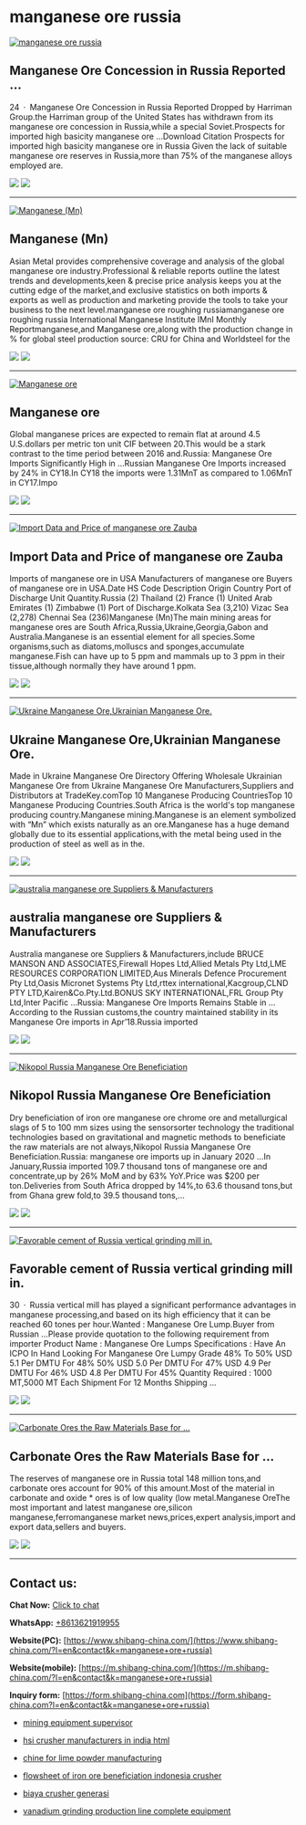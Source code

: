 # manganese ore russia

<a href="https://swt.shibang-china.com/?l=en&img&k=manganese+ore+russia" target="_blank">![manganese ore russia](http://static.shibang-china.com/all-800x300/1458.jpg)</a>

## Manganese Ore Concession in Russia Reported …
24&ensp;&#0183;&ensp;Manganese Ore Concession in Russia Reported Dropped by Harriman Group.the Harriman group of the United States has withdrawn from its manganese ore concession in Russia,while a special Soviet.Prospects for imported high basicity manganese ore …Download Citation Prospects for imported high basicity manganese ore in Russia Given the lack of suitable manganese ore reserves in Russia,more than 75% of the manganese alloys employed are.


<a href="https://whatsapp.shibangsoft.com/WhatsApp.php" target="_blank" title="WhatsApp">![](http://static.shibang-china.com/icon/whatsapp.png)</a> <a href="https://swt.shibang-china.com/?l=en&icon&k=manganese+ore+russia" target="_blank">![](http://static.shibang-china.com/icon/chat-en.png)</a>

---

<a href="https://swt.shibang-china.com/?l=en&img&k=manganese+ore+russia" target="_blank">![Manganese (Mn)](http://static.shibang-china.com/all-800x300/675.jpg)</a>

## Manganese (Mn)
Asian Metal provides comprehensive coverage and analysis of the global manganese ore industry.Professional &amp; reliable reports outline the latest trends and developments,keen &amp; precise price analysis keeps you at the cutting edge of the market,and exclusive statistics on both imports &amp; exports as well as production and marketing provide the tools to take your business to the next level.manganese ore roughing russiamanganese ore roughing russia International Manganese Institute IMnI Monthly Reportmanganese,and Manganese ore,along with the production change in % for global steel production source: CRU for China and Worldsteel for the


<a href="https://whatsapp.shibangsoft.com/WhatsApp.php" target="_blank" title="WhatsApp">![](http://static.shibang-china.com/icon/whatsapp.png)</a> <a href="https://swt.shibang-china.com/?l=en&icon&k=manganese+ore+russia" target="_blank">![](http://static.shibang-china.com/icon/chat-en.png)</a>

---

<a href="https://swt.shibang-china.com/?l=en&img&k=manganese+ore+russia" target="_blank">![Manganese ore](http://static.shibang-china.com/all-800x300/673.jpg)</a>

## Manganese ore
Global manganese prices are expected to remain flat at around 4.5 U.S.dollars per metric ton unit CIF between 20.This would be a stark contrast to the time period between 2016 and.Russia: Manganese Ore Imports Significantly High in …Russian Manganese Ore Imports increased by 24% in CY18.In CY18 the imports were 1.31MnT as compared to 1.06MnT in CY17.Impo


<a href="https://whatsapp.shibangsoft.com/WhatsApp.php" target="_blank" title="WhatsApp">![](http://static.shibang-china.com/icon/whatsapp.png)</a> <a href="https://swt.shibang-china.com/?l=en&icon&k=manganese+ore+russia" target="_blank">![](http://static.shibang-china.com/icon/chat-en.png)</a>

---

<a href="https://swt.shibang-china.com/?l=en&img&k=manganese+ore+russia" target="_blank">![Import Data and Price of manganese ore Zauba](http://static.shibang-china.com/all-800x300/866.jpg)</a>

## Import Data and Price of manganese ore Zauba
Imports of manganese ore in USA Manufacturers of manganese ore Buyers of manganese ore in USA.Date HS Code Description Origin Country Port of Discharge Unit Quantity.Russia (2) Thailand (2) France (1) United Arab Emirates (1) Zimbabwe (1) Port of Discharge.Kolkata Sea (3,210) Vizac Sea (2,278) Chennai Sea (236)Manganese (Mn)The main mining areas for manganese ores are South Africa,Russia,Ukraine,Georgia,Gabon and Australia.Manganese is an essential element for all species.Some organisms,such as diatoms,molluscs and sponges,accumulate manganese.Fish can have up to 5 ppm and mammals up to 3 ppm in their tissue,although normally they have around 1 ppm.


<a href="https://whatsapp.shibangsoft.com/WhatsApp.php" target="_blank" title="WhatsApp">![](http://static.shibang-china.com/icon/whatsapp.png)</a> <a href="https://swt.shibang-china.com/?l=en&icon&k=manganese+ore+russia" target="_blank">![](http://static.shibang-china.com/icon/chat-en.png)</a>

---

<a href="https://swt.shibang-china.com/?l=en&img&k=manganese+ore+russia" target="_blank">![Ukraine Manganese Ore,Ukrainian Manganese Ore.](http://static.shibang-china.com/all-800x300/852.jpg)</a>

## Ukraine Manganese Ore,Ukrainian Manganese Ore.
Made in Ukraine Manganese Ore Directory Offering Wholesale Ukrainian Manganese Ore from Ukraine Manganese Ore Manufacturers,Suppliers and Distributors at TradeKey.comTop 10 Manganese Producing CountriesTop 10 Manganese Producing Countries.South Africa is the world's top manganese producing country.Manganese mining.Manganese is an element symbolized with “Mn” which exists naturally as an ore.Manganese has a huge demand globally due to its essential applications,with the metal being used in the production of steel as well as in the.


<a href="https://whatsapp.shibangsoft.com/WhatsApp.php" target="_blank" title="WhatsApp">![](http://static.shibang-china.com/icon/whatsapp.png)</a> <a href="https://swt.shibang-china.com/?l=en&icon&k=manganese+ore+russia" target="_blank">![](http://static.shibang-china.com/icon/chat-en.png)</a>

---

<a href="https://swt.shibang-china.com/?l=en&img&k=manganese+ore+russia" target="_blank">![australia manganese ore Suppliers &amp; Manufacturers](http://static.shibang-china.com/all-800x300/308.jpg)</a>

## australia manganese ore Suppliers &amp; Manufacturers
Australia manganese ore Suppliers &amp; Manufacturers,include BRUCE MANSON AND ASSOCIATES,Firewall Hopes Ltd,Allied Metals Pty Ltd,LME RESOURCES CORPORATION LIMITED,Aus Minerals Defence Procurement Pty Ltd,Oasis Micronet Systems Pty Ltd,rttex international,Kacgroup,CLND PTY LTD,Kairen&amp;Co.Pty.Ltd.BONUS SKY INTERNATIONAL,FRL Group Pty Ltd,Inter Pacific …Russia: Manganese Ore Imports Remains Stable in …According to the Russian customs,the country maintained stability in its Manganese Ore imports in Apr’18.Russia imported


<a href="https://whatsapp.shibangsoft.com/WhatsApp.php" target="_blank" title="WhatsApp">![](http://static.shibang-china.com/icon/whatsapp.png)</a> <a href="https://swt.shibang-china.com/?l=en&icon&k=manganese+ore+russia" target="_blank">![](http://static.shibang-china.com/icon/chat-en.png)</a>

---

<a href="https://swt.shibang-china.com/?l=en&img&k=manganese+ore+russia" target="_blank">![Nikopol Russia Manganese Ore Beneficiation](http://static.shibang-china.com/all-800x300/1142.jpg)</a>

## Nikopol Russia Manganese Ore Beneficiation
Dry beneficiation of iron ore manganese ore chrome ore and metallurgical slags of 5 to 100 mm sizes using the sensorsorter technology the traditional technologies based on gravitational and magnetic methods to beneficiate the raw materials are not always,Nikopol Russia Manganese Ore Beneficiation.Russia: manganese ore imports up in January 2020 …In January,Russia imported 109.7 thousand tons of manganese ore and concentrate,up by 26% MoM and by 63% YoY.Price was $200 per ton.Deliveries from South Africa dropped by 14%,to 63.6 thousand tons,but from Ghana grew fold,to 39.5 thousand tons,…


<a href="https://whatsapp.shibangsoft.com/WhatsApp.php" target="_blank" title="WhatsApp">![](http://static.shibang-china.com/icon/whatsapp.png)</a> <a href="https://swt.shibang-china.com/?l=en&icon&k=manganese+ore+russia" target="_blank">![](http://static.shibang-china.com/icon/chat-en.png)</a>

---

<a href="https://swt.shibang-china.com/?l=en&img&k=manganese+ore+russia" target="_blank">![Favorable cement of Russia vertical grinding mill in.](http://static.shibang-china.com/all-800x300/1435.jpg)</a>

## Favorable cement of Russia vertical grinding mill in.
30&ensp;&#0183;&ensp;Russia vertical mill has played a significant performance advantages in manganese processing,and based on its high efficiency that it can be reached 60 tones per hour.Wanted : Manganese Ore Lump.Buyer from Russian …Please provide quotation to the following requirement from importer Product Name : Manganese Ore Lumps Specifications : Have An ICPO In Hand Looking For Manganese Ore Lumpy Grade 48% To 50% USD 5.1 Per DMTU For 48% 50% USD 5.0 Per DMTU For 47% USD 4.9 Per DMTU For 46% USD 4.8 Per DMTU For 45% Quantity Required : 1000 MT,5000 MT Each Shipment For 12 Months Shipping …


<a href="https://whatsapp.shibangsoft.com/WhatsApp.php" target="_blank" title="WhatsApp">![](http://static.shibang-china.com/icon/whatsapp.png)</a> <a href="https://swt.shibang-china.com/?l=en&icon&k=manganese+ore+russia" target="_blank">![](http://static.shibang-china.com/icon/chat-en.png)</a>

---

<a href="https://swt.shibang-china.com/?l=en&img&k=manganese+ore+russia" target="_blank">![Carbonate Ores the Raw Materials Base for …](http://static.shibang-china.com/all-800x300/991.jpg)</a>

## Carbonate Ores the Raw Materials Base for …
The reserves of manganese ore in Russia total 148 million tons,and carbonate ores account for 90% of this amount.Most of the material in carbonate and oxide * ores is of low quality (low metal.Manganese OreThe most important and latest manganese ore,silicon manganese,ferromanganese market news,prices,expert analysis,import and export data,sellers and buyers.


<a href="https://whatsapp.shibangsoft.com/WhatsApp.php" target="_blank" title="WhatsApp">![](http://static.shibang-china.com/icon/whatsapp.png)</a> <a href="https://swt.shibang-china.com/?l=en&icon&k=manganese+ore+russia" target="_blank">![](http://static.shibang-china.com/icon/chat-en.png)</a>

---
## Contact us:

**Chat Now:** [Click to chat](https://swt.shibang-china.com?l=en&contact&k=manganese+ore+russia)

**WhatsApp:**  [+8613621919955](https://whatsapp.shibangsoft.com/WhatsApp.php)

**Website(PC):** [https://www.shibang-china.com/](https://www.shibang-china.com/?l=en&contact&k=manganese+ore+russia)

**Website(mobile):** [https://m.shibang-china.com/](https://m.shibang-china.com/?l=en&contact&k=manganese+ore+russia)

**Inquiry form:** [https://form.shibang-china.com](https://form.shibang-china.com?l=en&contact&k=manganese+ore+russia)

* [mining equipment supervisor](../153/mining%20equipment%20supervisor.md)

* [hsi crusher manufacturers in india html](../153/hsi%20crusher%20manufacturers%20in%20india%20html.md)

* [chine for lime powder manufacturing](../156/chine%20for%20lime%20powder%20manufacturing.md)

* [flowsheet of iron ore beneficiation indonesia crusher](../159/flowsheet%20of%20iron%20ore%20beneficiation%20indonesia%20crusher.md)

* [biaya crusher generasi](../151/biaya%20crusher%20generasi.md)

* [vanadium grinding production line complete equipment](../158/vanadium%20grinding%20production%20line%20complete%20equipment.md)